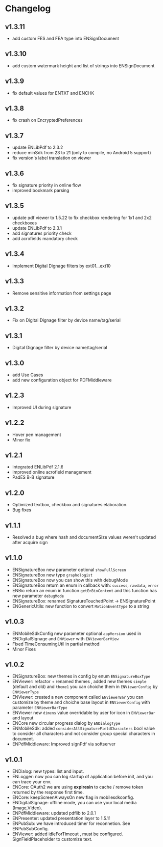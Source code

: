 # Changelog

## v1.3.11

- add custom FES and FEA type into ENSignDocument

## v1.3.10

- add custom watermark height and list of strings into ENSignDocument

## v1.3.9

- fix default values for ENTXT and ENCHK

## v1.3.8

- fix crash on EncryptedPreferences

## v1.3.7

- update ENLibPdf to 2.3.2
- reduce minSdk from 23 to 21 (only to compile, no Android 5 support)
- fix version's label translation on viewer

## v1.3.6

- fix signature priority in online flow
- improved bookmark parsing

## v1.3.5

- update pdf viewer to 1.5.22 to fix checkbox rendering for 1x1 and 2x2 checkboxes
- update ENLibPdf to 2.3.1
- add signatures priority check
- add acrofields mandatory check

## v1.3.4

- Implement Digital Dignage filters by ext01...ext10

## v1.3.3

- Remove sensitive information from settings page

## v1.3.2

- Fix on Digital Dignage filter by device name/tag/serial

## v1.3.1

- Digital Dignage filter by device name/tag/serial

## v1.3.0

- add Use Cases
- add new configuration object for PDFMiddleware

## v1.2.3

- Improved UI during signature

## v1.2.2

- Hover pen management
- Minor fix

## v1.2.1

- Integrated ENLibPdf 2.1.6
- Improved online acrofield management
- PadES B-B signature

## v1.2.0

- Optimized textbox, checkbox and signatures elaboration.
- Bug fixes

## v1.1.1

- Resolved a bug where hash and documentSize values weren't updated after acquire sign

## v1.1.0

- ENSignatureBox new parameter optional `showFullScreen` 
- ENSignatureBox new type `graphologist`
- ENSignatureBox now you can show this with debugMode
- ENSignatureBox return an enum in callback with: `success`,  `rawdata`,  `error`
- ENBio return an enum in function `getEnBioContent` and this function has new parameter `debugMode` 
- ENSignatureBox: renamed SignatureTouchedPoint -> ENSignaturePoint
- ENGenericUtils: new function to convert `MotionEventType` to a string

## v1.0.3

- ENMobileSdkConfig new parameter optional `appVersion` used in ENDigitalSignage and `ENViewer` with `ENViewerBarView`
- Fixed TimeConsumingUtil in partial method
- Minor Fixes

## v1.0.2
- ENSignatureBox: new themes in config by enum `ENSignatureBoxType`
- ENViewer: refactor + renamed themes , added new themes `simple`  (default and old) and `theme1`  you can choiche them in `ENViewerConfig` by `ENViewerType`
- ENViewer: created a new component called `ENViewerBar` you can customize by theme and choiche base layout in `ENViewerConfig` with parameter `ENViewerBarType`
- ENViewer new `dimens` value overridable by user for icon in `ENViewerBar` and layout 
- ENCore new circular progress dialog by `ENDialogType`
- ENMobileSdk: added `considerAllSignatureFieldCharacters` bool value to consider all characters and not consider group special characters in document.
- ENPdfMiddleware:  Improved signPdf via softserver

## v1.0.1
- ENDialog: new types: list and input.
- ENLogger: now you can log startup of application before init, and you can trace your env.
- ENCore: OAuth2 we are using **expiresin** to cache / remove token returned by the response first time.
- ENCore: keepScreenAlwaysOn new flag in mobilesdkconfig.
- ENDigitalSignage: offline mode, you can use your local media (Image,Video).
- ENPdfMiddleware: updated pdflib to 2.0.1
- ENPresenter: updated presentation layer to 1.5.11
- ENPubSub: we have introduced timer for reconnetion. See ENPubSubConfig.
- ENViewer: added idleForTimeout , must be configured. SignFieldPlaceholder to customize text.